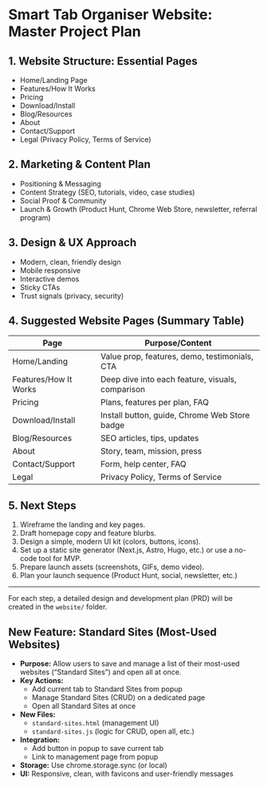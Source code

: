 # Smart Tab Organiser Website: Master Project Plan

## 1. Website Structure: Essential Pages

- Home/Landing Page
- Features/How It Works
- Pricing
- Download/Install
- Blog/Resources
- About
- Contact/Support
- Legal (Privacy Policy, Terms of Service)

## 2. Marketing & Content Plan

- Positioning & Messaging
- Content Strategy (SEO, tutorials, video, case studies)
- Social Proof & Community
- Launch & Growth (Product Hunt, Chrome Web Store, newsletter, referral program)

## 3. Design & UX Approach

- Modern, clean, friendly design
- Mobile responsive
- Interactive demos
- Sticky CTAs
- Trust signals (privacy, security)

## 4. Suggested Website Pages (Summary Table)

| Page                  | Purpose/Content                                  |
| --------------------- | ------------------------------------------------ |
| Home/Landing          | Value prop, features, demo, testimonials, CTA    |
| Features/How It Works | Deep dive into each feature, visuals, comparison |
| Pricing               | Plans, features per plan, FAQ                    |
| Download/Install      | Install button, guide, Chrome Web Store badge    |
| Blog/Resources        | SEO articles, tips, updates                      |
| About                 | Story, team, mission, press                      |
| Contact/Support       | Form, help center, FAQ                           |
| Legal                 | Privacy Policy, Terms of Service                 |

## 5. Next Steps

1. Wireframe the landing and key pages.
2. Draft homepage copy and feature blurbs.
3. Design a simple, modern UI kit (colors, buttons, icons).
4. Set up a static site generator (Next.js, Astro, Hugo, etc.) or use a no-code tool for MVP.
5. Prepare launch assets (screenshots, GIFs, demo video).
6. Plan your launch sequence (Product Hunt, social, newsletter, etc.)

---

For each step, a detailed design and development plan (PRD) will be created in the `website/` folder.

## New Feature: Standard Sites (Most-Used Websites)

- **Purpose:** Allow users to save and manage a list of their most-used websites (“Standard Sites”) and open all at once.
- **Key Actions:**
  - Add current tab to Standard Sites from popup
  - Manage Standard Sites (CRUD) on a dedicated page
  - Open all Standard Sites at once
- **New Files:**
  - `standard-sites.html` (management UI)
  - `standard-sites.js` (logic for CRUD, open all, etc.)
- **Integration:**
  - Add button in popup to save current tab
  - Link to management page from popup
- **Storage:** Use chrome.storage.sync (or local)
- **UI:** Responsive, clean, with favicons and user-friendly messages
